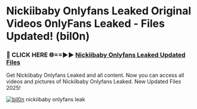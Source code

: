 # Nickiibaby Onlyfans Leaked Original Videos 0nlyFans Leaked - Files Updated! (bil0n)

<h3>🔴 CLICK HERE 🌐==►► <a href="https://tinyurl.com/2jnfzry5" rel="nofollow">Nickiibaby Onlyfans Leaked Updated Files</a></h3>

Get Nickiibaby Onlyfans Leaked and all content. Now you can access all videos and pictures of Nickiibaby Onlyfans Leaked. New Updated Files 2025!

[![bil0n](https://i.imgur.com/GyGTBgg.gif)](https://tinyurl.com/2jnfzry5)
nickiibaby onlyfans leak